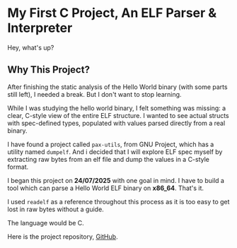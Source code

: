 # My First C Project, An ELF Parser & Interpreter

Hey, what's up?

## Why This Project?&#x20;

After finishing the static analysis of the Hello World binary (with some parts still left), I needed a break. But I don't want to stop learning.

While I was studying the hello world binary, I felt something was missing: a clear, C-style view of the entire ELF structure. I wanted to see actual structs with spec-defined types, populated with values parsed directly from a real binary.

I have found a project called `pax-utils`, from GNU Project, which has a utility named `dumpelf`. And i decided that I will explore ELF spec myself by extracting raw bytes from an elf file and dump the values in a C-style format.

I began this project on **24/07/2025** with one goal in mind. I have to build a tool which can parse a Hello World ELF binary on **x86\_64**. That's it.

I used `readelf` as a reference throughout this process as it is too easy to get lost in raw bytes without a guide.

The language would be C.

Here is the project repository, [GitHub](https://github.com/hi-anki/elf-dump).
